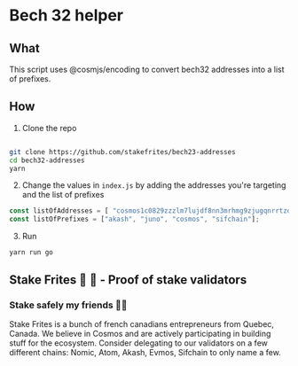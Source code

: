 # Bech 32 helper

## What

This script uses @cosmjs/encoding to convert bech32 addresses into a list of prefixes.

## How

1. Clone the repo

```sh

git clone https://github.com/stakefrites/bech23-addresses
cd bech32-addresses
yarn
```

2. Change the values in `index.js` by adding the addresses you're targeting and the list of prefixes

```js
const listOfAddresses = [ "cosmos1c0829zzzlm7lujdf8nn3mrhmg9zjugqnrrtzdg", "cosmos1lt83tymrlkcg7jtfrzv5370z9uthttpvhf4jd7", "cosmos19muml8sjpnecnm8geul4l3zfju24l04mf8j3jv"];
const listOfPrefixes = ["akash", "juno", "cosmos", "sifchain"];

```

3. Run
```
yarn run go
```


## Stake Frites 🥩 🍟 - Proof of stake validators
### Stake safely my friends 🥩🍟
Stake Frites is a bunch of french canadians entrepreneurs from Quebec, Canada. We believe in Cosmos and are actively participating in building stuff for the ecosystem. Consider delegating to our validators on a few different chains: Nomic, Atom, Akash, Evmos, Sifchain to only name a few.